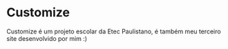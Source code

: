 # Customize
Customize é um projeto escolar da Etec Paulistano, é também meu terceiro site desenvolvido por mim :)

